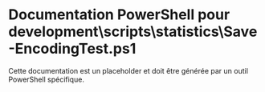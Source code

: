 # Documentation PowerShell pour development\scripts\statistics\Save-EncodingTest.ps1

Cette documentation est un placeholder et doit être générée par un outil PowerShell spécifique.
